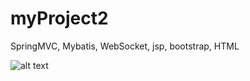 # myProject2
SpringMVC, Mybatis, WebSocket, jsp, bootstrap, HTML

![alt text](https://www.gravatar.com/avatar/90891669cf327bb7f14565c4744eba15?d=identicon&s=40)
